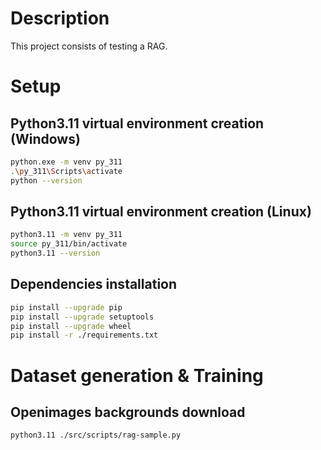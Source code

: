 # Description

This project consists of testing a RAG.

# Setup

## Python3.11 virtual environment creation (Windows)
```bash
python.exe -m venv py_311
.\py_311\Scripts\activate
python --version
```

## Python3.11 virtual environment creation (Linux)
```bash
python3.11 -m venv py_311
source py_311/bin/activate
python3.11 --version
```

## Dependencies installation
```bash
pip install --upgrade pip
pip install --upgrade setuptools
pip install --upgrade wheel
pip install -r ./requirements.txt
```

# Dataset generation & Training
## Openimages backgrounds download
```bash
python3.11 ./src/scripts/rag-sample.py
```